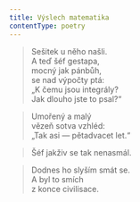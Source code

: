 ```yaml
---
title: Výslech matematika
contentType: poetry
---
```


<section>

> Sešitek u něho našli.  
> A teď šéf gestapa,  
> mocný jak pánbůh,  
> se nad výpočty ptá:  
> „K čemu jsou integrály?  
> Jak dlouho jste to psal?“

</section>

<section>

> Umořený a malý  
> vězeň sotva vzhléd:  
> „Tak asi — pětadvacet let.“

</section>

<section>

> Šéf jakživ se tak nenasmál.

</section>

<section>

> Dodnes ho slyším smát se.  
> A byl to smích  
> z konce civilisace.

</section>
